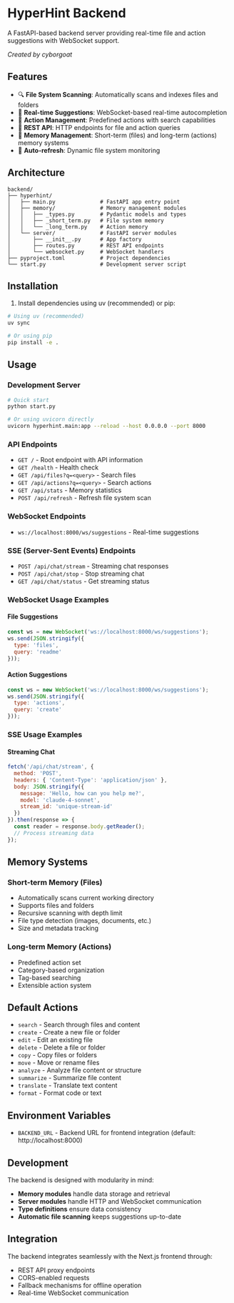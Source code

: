 # HyperHint Backend

A FastAPI-based backend server providing real-time file and action suggestions with WebSocket support.

*Created by cyborgoat*

## Features

- 🔍 **File System Scanning**: Automatically scans and indexes files and folders
- 🚀 **Real-time Suggestions**: WebSocket-based real-time autocompletion
- 📝 **Action Management**: Predefined actions with search capabilities
- 🔌 **REST API**: HTTP endpoints for file and action queries
- 💾 **Memory Management**: Short-term (files) and long-term (actions) memory systems
- 🔄 **Auto-refresh**: Dynamic file system monitoring

## Architecture

```
backend/
├── hyperhint/
│   ├── main.py              # FastAPI app entry point
│   ├── memory/              # Memory management modules
│   │   ├── _types.py        # Pydantic models and types
│   │   ├── _short_term.py   # File system memory
│   │   └── _long_term.py    # Action memory
│   └── server/              # FastAPI server modules
│       ├── __init__.py      # App factory
│       ├── routes.py        # REST API endpoints
│       └── websocket.py     # WebSocket handlers
├── pyproject.toml           # Project dependencies
└── start.py                 # Development server script
```

## Installation

1. Install dependencies using uv (recommended) or pip:

```bash
# Using uv (recommended)
uv sync

# Or using pip
pip install -e .
```

## Usage

### Development Server

```bash
# Quick start
python start.py

# Or using uvicorn directly
uvicorn hyperhint.main:app --reload --host 0.0.0.0 --port 8000
```

### API Endpoints

- `GET /` - Root endpoint with API information
- `GET /health` - Health check
- `GET /api/files?q=<query>` - Search files
- `GET /api/actions?q=<query>` - Search actions
- `GET /api/stats` - Memory statistics
- `POST /api/refresh` - Refresh file system scan

### WebSocket Endpoints

- `ws://localhost:8000/ws/suggestions` - Real-time suggestions

### SSE (Server-Sent Events) Endpoints

- `POST /api/chat/stream` - Streaming chat responses
- `POST /api/chat/stop` - Stop streaming chat
- `GET /api/chat/status` - Get streaming status

### WebSocket Usage Examples

#### File Suggestions
```javascript
const ws = new WebSocket('ws://localhost:8000/ws/suggestions');
ws.send(JSON.stringify({
  type: 'files',
  query: 'readme'
}));
```

#### Action Suggestions
```javascript
const ws = new WebSocket('ws://localhost:8000/ws/suggestions');
ws.send(JSON.stringify({
  type: 'actions',
  query: 'create'
}));
```

### SSE Usage Examples

#### Streaming Chat
```javascript
fetch('/api/chat/stream', {
  method: 'POST',
  headers: { 'Content-Type': 'application/json' },
  body: JSON.stringify({
    message: 'Hello, how can you help me?',
    model: 'claude-4-sonnet',
    stream_id: 'unique-stream-id'
  })
}).then(response => {
  const reader = response.body.getReader();
  // Process streaming data
});
```

## Memory Systems

### Short-term Memory (Files)
- Automatically scans current working directory
- Supports files and folders
- Recursive scanning with depth limit
- File type detection (images, documents, etc.)
- Size and metadata tracking

### Long-term Memory (Actions)
- Predefined action set
- Category-based organization
- Tag-based searching
- Extensible action system

## Default Actions

- `search` - Search through files and content
- `create` - Create a new file or folder
- `edit` - Edit an existing file
- `delete` - Delete a file or folder
- `copy` - Copy files or folders
- `move` - Move or rename files
- `analyze` - Analyze file content or structure
- `summarize` - Summarize file content
- `translate` - Translate text content
- `format` - Format code or text

## Environment Variables

- `BACKEND_URL` - Backend URL for frontend integration (default: http://localhost:8000)

## Development

The backend is designed with modularity in mind:

- **Memory modules** handle data storage and retrieval
- **Server modules** handle HTTP and WebSocket communication
- **Type definitions** ensure data consistency
- **Automatic file scanning** keeps suggestions up-to-date

## Integration

The backend integrates seamlessly with the Next.js frontend through:
- REST API proxy endpoints
- CORS-enabled requests
- Fallback mechanisms for offline operation
- Real-time WebSocket communication 
